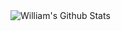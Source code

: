 <img align="left" alt="William's Github Stats" src="https://github-readme-stats.vercel.app/api?username=william-art-do&show_icons=true&hide_border=true" />
